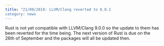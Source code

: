 ```yaml
---
title: "21/09/2019: LLVM/Clang reverted to 8.0.1
category: news
---
```


Rust is not yet compatible with LLVM/Clang 9.0.0 so the update to them has been reverted for the time being. The next version of Rust is due on the 26th of September and the packages will all be updated then.
